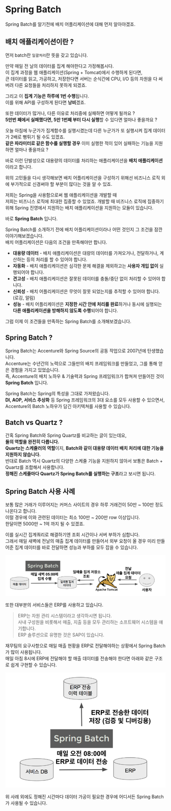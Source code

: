 # Spring Batch

Spring Batch를 알기전에 배치 어플리케이션에 대해 먼저 알아야겠죠.  

## 배치 애플리케이션이란 ?
먼저 batch란 `일괄처리`란 뜻을 갖고 있습니다.  

만약 매일 전 날의 데이터를 집계 해야한다고 가정해봅시다.  
이 집계 과정을 웹 애플리케이션(Spring + Tomcat)에서 수행하게 된다면,  
큰 데이터를 읽고, 가공하고, 저장한다면 서버는 순식간에 CPU, I/O 등의 자원을 다 써버려 다른 요청들을 처리하지 못하게 되겠죠.  

그리고 이 **집계 기능은 하루에 1번 수행**됩니다.  
이를 위해 API를 구성하게 된다면 **낭비**겠죠.  

또한 데이터가 많거나, 다른 이유로 처리중에 실패하면 어떻게 될까요 ?  
**5만번 째에서 실패했다면, 5만 1번째 부터 다시 실행**할 수 있다면 얼마나 좋을까요 ?  

오늘 아침에 누군가가 집계함수를 실행시켰는데 다른 누군가가 또 실행시켜 집계 데이터가 2배로 뻥튀기 될 수도 있겠죠.  
**같은 파라미터로 같은 함수를 실행할 경우** 이미 실행한 적이 있어 실패하는 기능을 지원하면 얼마나 좋을까요 ?  

바로 이런 단발성으로 대용량의 데이터를 처리하는 애플리케이션을 **배치 애플리케이션**이라고 합니다.  

위의 고민들을 다시 생각해보면 배치 어플리케이션을 구성하기 위해선 비즈니스 로직 외에 부가적으로 신경써야 할 부분이 많다는 것을 알 수 있죠.

저희는 Spring을 사용함으로써 웹 애플리케이션을 개발할 때   
저희는 비즈니스 로직에 최대한 집중할 수 있었죠.
개발할 때 비즈니스 로직에 집중하기 위해 Spring 진영에서 지원하는 배치 애플리케이션을 지원하는 모듈이 있습니다.

바로 **Spring Batch** 입니다.

Spring Batch를 소개하기 전에 배치 어플리케이션이라나 어떤 것인지 그 조건을 잠깐 이야기해보겠습니다.  
배치 어플리케이션은 다음의 조건을 만족해야만 합니다.  
* **대용량 데이터** - 배치 애플리케이션은 대량의 데이터를 가져오거나, 전달하거나, 계산하는 등의 처리를 할 수 있어야 합니다.
* **자동화** - 배치 애플리케이션은 심각한 문제 해결을 제외하고는 **사용자 개입 없이** 실행되어야 합니다.
* **견고성** - 배치 애플리케이션은 잘못된 데이터를 충돌/중단 없이 처리할 수 있어야 합니다.
* **신뢰성** - 배치 어플리케이션은 무엇이 잘못 되었는지를 추적할 수 있어야 합니다. (로깅, 알림)
* **성능** - 배치 어플리케이션은 **지정한 시간 안에 처리를 완료**하거나 동시에 실행되는 **다른 애플리케이션을 방해하지 않도록 수행**되어야 합니다.

그럼 이제 이 조건들을 만족하는 Spring Batch를 소개해보겠습니다.

## Spring Batch ?
Spring Batch는 Accenture와 Spring Source의 공동 작업으로 2007년에 탄생했습니다.  
Accenture는 수년간의 노력으로 그들만의 배치 프레임워크를 만들었고, 그를 통해 얻은 경험을 가지고 있었습니다.  
즉, Accenture의 배치 노하우 & 기술력과 Spring 프레임워크가 합쳐져 만들어진 것이 **Spring Batch** 입니다.  

Spring Batch는 Spring의 특성을 그대로 가져왔습니다.  
**DI, AOP, 서비스 추상화** 등 Spring 프레임워크의 3대 요소를 모두 사용할 수 있으면서, Accenture의 Batch 노하우가 담긴 아키텍쳐를 사용할 수 있습니다.  

## Batch vs Quartz ?
간혹 Spring Batch와 Spring Quartz를 비교하는 글이 있는데요,  
**둘의 역할을 완전히 다릅니다.**  
**Quartz는 스케쥴러의 역할**이지, **Batch와 같이 대용량 데이터 배치 처리에 대한 기능을 지원하지 않습니다.**  
반대로 Batch 역시 Quartz의 다양한 스케쥴 기능을 지원하지 않아서 보통은 Batch + Quartz를 조합해서 사용합니다.  
**정해진 스케줄마다 Quartz가 Spring Batch를 실행하는 구조**라고 보시면 됩니다.

## Spring Batch 사용 사례
보통 많은 거래가 이루어지는 커머스 사이트의 경우 하루 거래건이 50만 ~ 100만 정도 나온다고 합니다.  
이럴 경우에 이와 관련된 데이터는 최소 100만 ~ 200만 row 이상입니다.  
한달이면 5000만 ~ 1억 까지 될 수 있겠죠.  

이를 실시간 집계쿼리로 해결하기엔 조회 시간이나 서버 부하가 심합니다.  
그래서 매일 새벽에 전날의 매출 집계 데이터를 만들어서 외부 요청이 올 경우 미리 만들어준 집계 데이터를 바로 전달하면 성능과 부하를 모두 잡을 수 있습니다.  

![](../img/spring-batch-사례.png)


또한 대부분의 서비스들은 ERP를 사용하고 있습니다.

> ERP는 자원 관리 시스템이라고 생각하시면 됩니다.  
> 사내 구성원을 비롯해서 매출, 지출 등을 모두 관리하는 소프트웨어 시스템을 얘기합니다.  
> ERP 솔루션으로 유명한 것은 SAP이 있습니다.

재무팀의 요구사항으로 매일 매출 현황을 ERP로 전달해야하는 상황에서 Spring Batch가 많이 사용됩니다.  
매일 아침 8시에 ERP에 전달해야 할 매출 데이터를 전송해야 한다면 아래와 같은 구조로 쉽게 구현할 수 있습니다.

![](../img/spring-batch-erp.png)


위 사례 외에도 정해진 시간마다 데이터 가공이 필요한 경우에 어디서든 Spring Batch가 사용될 수 있습니다.